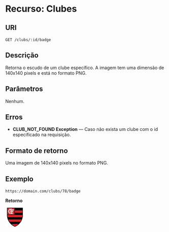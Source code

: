 
# Recurso: Clubes

## URI
    GET /clubs/:id/badge

## Descrição
Retorna o escudo de um clube específico. A imagem tem uma dimensão de 140x140 pixels e está no formato PNG.

## Parâmetros
Nenhum.

## Erros
- **CLUB_NOT_FOUND Exception** — Caso não exista um clube com o id especificado na requisição.

## Formato de retorno
Uma imagem de 140x140 pixels no formato PNG.

## Exemplo

    https://domain.com/clubs/78/badge

**Retorno**

![N|Solid](https://github.com/jeanthome/campeonato-brasileiro/blob/master/apicore/src/main/resources/images/clubs/flamengo/flamengo.png)
